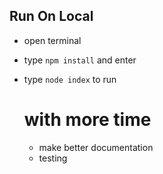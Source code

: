 ## Run On Local

- open terminal
- type `npm install` and enter
- type `node index` to run

  # with more time
  - make better documentation
  - testing
    
  
